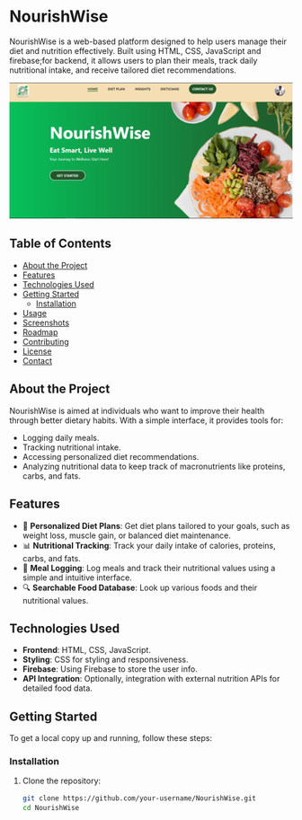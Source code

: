 # NourishWise

NourishWise is a web-based platform designed to help users manage their diet and nutrition effectively. Built using HTML, CSS, JavaScript and firebase;for backend, it allows users to plan their meals, track daily nutritional intake, and receive tailored diet recommendations.

![NourishWise Banner](./assets/hero.png)

## Table of Contents

- [About the Project](#about-the-project)
- [Features](#features)
- [Technologies Used](#technologies-used)
- [Getting Started](#getting-started)
  - [Installation](#installation)
- [Usage](#usage)
- [Screenshots](#screenshots)
- [Roadmap](#roadmap)
- [Contributing](#contributing)
- [License](#license)
- [Contact](#contact)

## About the Project

NourishWise is aimed at individuals who want to improve their health through better dietary habits. With a simple interface, it provides tools for:

- Logging daily meals.
- Tracking nutritional intake.
- Accessing personalized diet recommendations.
- Analyzing nutritional data to keep track of macronutrients like proteins, carbs, and fats.

## Features

- 🥗 **Personalized Diet Plans**: Get diet plans tailored to your goals, such as weight loss, muscle gain, or balanced diet maintenance.
- 📊 **Nutritional Tracking**: Track your daily intake of calories, proteins, carbs, and fats.
- 🍲 **Meal Logging**: Log meals and track their nutritional values using a simple and intuitive interface.
- 🔍 **Searchable Food Database**: Look up various foods and their nutritional values.

## Technologies Used

- **Frontend**: HTML, CSS, JavaScript.
- **Styling**: CSS for styling and responsiveness.
- **Firebase**: Using Firebase to store the user info.
- **API Integration**: Optionally, integration with external nutrition APIs for detailed food data.

## Getting Started

To get a local copy up and running, follow these steps:

### Installation

1. Clone the repository:

   ```bash
   git clone https://github.com/your-username/NourishWise.git
   cd NourishWise

